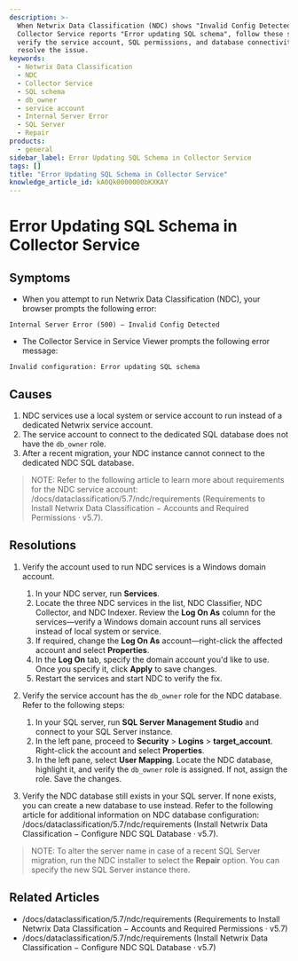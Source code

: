 ```yaml
---
description: >-
  When Netwrix Data Classification (NDC) shows "Invalid Config Detected" and the
  Collector Service reports "Error updating SQL schema", follow these steps to
  verify the service account, SQL permissions, and database connectivity to
  resolve the issue.
keywords:
  - Netwrix Data Classification
  - NDC
  - Collector Service
  - SQL schema
  - db_owner
  - service account
  - Internal Server Error
  - SQL Server
  - Repair
products:
  - general
sidebar_label: Error Updating SQL Schema in Collector Service
tags: []
title: "Error Updating SQL Schema in Collector Service"
knowledge_article_id: kA0Qk0000000bKXKAY
---
```


# Error Updating SQL Schema in Collector Service

## Symptoms

- When you attempt to run Netwrix Data Classification (NDC), your browser prompts the following error:

```
Internal Server Error (500) — Invalid Config Detected
```

- The Collector Service in Service Viewer prompts the following error message:

```
Invalid configuration: Error updating SQL schema
```

## Causes

1. NDC services use a local system or service account to run instead of a dedicated Netwrix service account.
2. The service account to connect to the dedicated SQL database does not have the `db_owner` role.
3. After a recent migration, your NDC instance cannot connect to the dedicated NDC SQL database.

> NOTE: Refer to the following article to learn more about requirements for the NDC service account: /docs/dataclassification/5.7/ndc/requirements (Requirements to Install Netwrix Data Classification − Accounts and Required Permissions · v5.7).

## Resolutions

1. Verify the account used to run NDC services is a Windows domain account.

   1. In your NDC server, run **Services**.
   2. Locate the three NDC services in the list, NDC Classifier, NDC Collector, and NDC Indexer. Review the **Log On As** column for the services—verify a Windows domain account runs all services instead of local system or service.
   3. If required, change the **Log On As** account—right-click the affected account and select **Properties**.
   4. In the **Log On** tab, specify the domain account you'd like to use. Once you specify it, click **Apply** to save changes.
   5. Restart the services and start NDC to verify the fix.

2. Verify the service account has the `db_owner` role for the NDC database. Refer to the following steps:

   1. In your SQL server, run **SQL Server Management Studio** and connect to your SQL Server instance.
   2. In the left pane, proceed to **Security** > **Logins** > **target_account**. Right-click the account and select **Properties**.
   3. In the left pane, select **User Mapping**. Locate the NDC database, highlight it, and verify the `db_owner` role is assigned. If not, assign the role. Save the changes.

3. Verify the NDC database still exists in your SQL server. If none exists, you can create a new database to use instead. Refer to the following article for additional information on NDC database configuration: /docs/dataclassification/5.7/ndc/requirements (Install Netwrix Data Classification − Configure NDC SQL Database · v5.7).

> NOTE: To alter the server name in case of a recent SQL Server migration, run the NDC installer to select the **Repair** option. You can specify the new SQL Server instance there.

## Related Articles

- /docs/dataclassification/5.7/ndc/requirements (Requirements to Install Netwrix Data Classification − Accounts and Required Permissions · v5.7)
- /docs/dataclassification/5.7/ndc/requirements (Install Netwrix Data Classification − Configure NDC SQL Database · v5.7)
